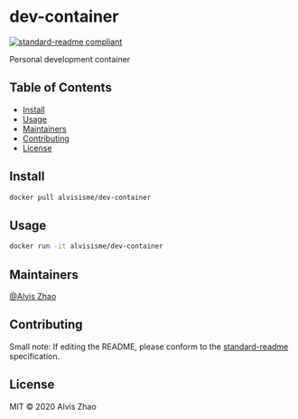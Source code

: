# dev-container

[![standard-readme compliant](https://img.shields.io/badge/standard--readme-OK-green.svg?style=flat-square)](https://github.com/RichardLitt/standard-readme)

Personal development container

## Table of Contents

- [Install](#install)
- [Usage](#usage)
- [Maintainers](#maintainers)
- [Contributing](#contributing)
- [License](#license)

## Install

```bash
docker pull alvisisme/dev-container
```

## Usage

```bash
docker run -it alvisisme/dev-container
```

## Maintainers

[@Alvis Zhao](https://github.com/alvisisme)

## Contributing

Small note: If editing the README, please conform to the [standard-readme](https://github.com/RichardLitt/standard-readme) specification.

## License

MIT © 2020 Alvis Zhao
